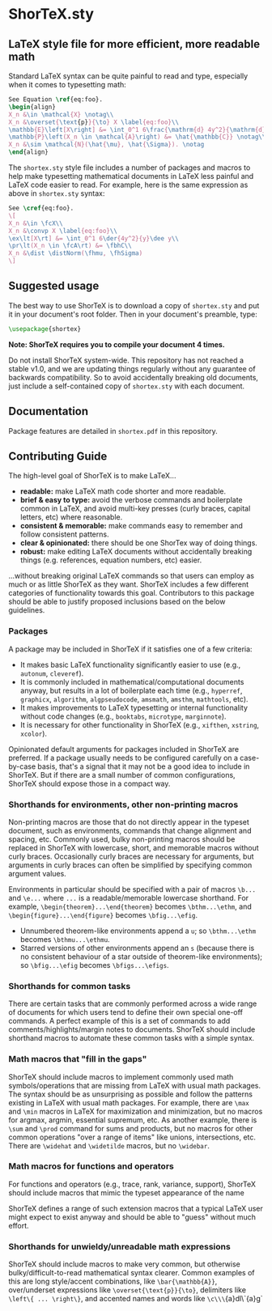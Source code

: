 # ShorTeX.sty
## LaTeX style file for more efficient, more readable math

Standard LaTeX syntax can be quite painful to read and type, especially when it comes to typesetting math:
```latex
See Equation \ref{eq:foo}.
\begin{align}
X_n &\in \mathcal{X} \notag\\
X_n &\overset{\text{p}}{\to} X \label{eq:foo}\\
\mathbb{E}\left[X\right] &= \int_0^1 6\frac{\mathrm{d} 4y^2}{\mathrm{d} y}\mathrm{d}y \notag\\
\mathbb{P}\left(X_n \in \mathcal{A}\right) &= \hat{\mathbb{C}} \notag\\
X_n &\sim \mathcal{N}(\hat{\mu}, \hat{\Sigma}). \notag
\end{align}
```

The `shortex.sty` style file includes a number of packages and macros to help make typesetting
mathematical documents in LaTeX less painful and LaTeX code easier to read. 
For example, here is the same expression as above in `shortex.sty` syntax:
```latex
See \cref{eq:foo}.
\[
X_n &\in \fcX\\
X_n &\convp X \label{eq:foo}\\
\ex\lt[X\rt] &= \int_0^1 6\der{4y^2}{y}\dee y\\
\pr\lt(X_n \in \fcA\rt) &= \fbhC\\
X_n &\dist \distNorm(\fhmu, \fhSigma)
\]
```

## Suggested usage

The best way to use ShorTeX is to download a copy of `shortex.sty` and put it
in your document's root folder. Then in your document's preamble, type:
```latex
\usepackage{shortex}
```
**Note: ShorTeX requires you to compile your document 4 times.**

Do not install ShorTeX system-wide. This repository has not reached
a stable v1.0, and we are updating things regularly without any guarantee of 
backwards compatibility. So to avoid accidentally breaking old documents, just
include a self-contained copy of `shortex.sty` with each document.

## Documentation

Package features are detailed in `shortex.pdf` in this repository. 

## Contributing Guide

The high-level goal of ShorTeX is to make LaTeX...
- **readable:** make LaTeX math code shorter and more readable.
- **brief & easy to type:** avoid the verbose commands and boilerplate common in LaTeX,
  and avoid multi-key presses (curly braces, capital letters, etc) where reasonable.
- **consistent & memorable:** make commands easy to remember and follow
  consistent patterns.
- **clear & opinionated:** there should be one ShorTex way of doing things.
- **robust:** make editing LaTeX documents without accidentally breaking things
  (e.g. references, equation numbers, etc) easier.

...without breaking original LaTeX commands so that users can employ as much or as little ShorTeX as they want.
ShorTeX includes a few different categories of functionality towards this goal.
Contributors to this package should be able to justify proposed inclusions based on the below
guidelines.

### Packages

A package may be included in ShorTeX if it satisfies one of a few criteria:
- It makes basic LaTeX functionality significantly easier to use (e.g.,
  `autonum`, `cleveref`).
- It is commonly included in mathematical/computational documents anyway, but
  results in a lot of boilerplate each time (e.g., `hyperref`, `graphicx`,
  `algorithm`, `algpseudocode`, `amsmath`, `amsthm`, `mathtools`, etc).
- It makes improvements to LaTeX typesetting or internal functionality without
  code changes (e.g., `booktabs`, `microtype`, `marginnote`).
- It is necessary for other functionality in ShorTeX (e.g., `xifthen`,
  `xstring`, `xcolor`).

Opinionated default arguments for packages included in ShorTeX are preferred.
If a package usually needs to be configured carefully on a case-by-case basis,
that's a signal that it may not be a good idea to include in ShorTeX. But if
there are a small number of common configurations, ShorTeX should expose those
in a compact way.

### Shorthands for environments, other non-printing macros

Non-printing macros are those that do not directly appear in the typeset document,
such as environments, commands that change alignment and spacing, etc.
Commonly used, bulky non-printing macros should be replaced in ShorTeX
with lowercase, short, and memorable macros without curly braces.
Occasionally curly braces are necessary for arguments, but
arguments in curly braces can often be simplified by specifying common argument values.

Environments in particular should be specified with a pair of macros `\b...` and `\e...`
where `...` is a readable/memorable lowercase shorthand. For example,
`\begin{theorem}...\end{theorem}` becomes `\bthm...\ethm`, and
`\begin{figure}...\end{figure}` becomes `\bfig...\efig`.
- Unnumbered theorem-like environments append a `u`; so `\bthm...\ethm` becomes
  `\bthmu...\ethmu`.
- Starred versions of other environments append an `s` (because there is no
  consistent behaviour of a star outside of theorem-like environments); so
  `\bfig...\efig` becomes `\bfigs...\efigs`.

### Shorthands for common tasks

There are certain tasks that are commonly performed across a wide range of
documents for which users tend to define their own special one-off commands. A
perfect example of this is a set of commands to add comments/highlights/margin
notes to documents. ShorTeX should include shorthand macros to automate these
common tasks with a simple syntax.

### Math macros that "fill in the gaps"

ShorTeX should include macros to implement commonly used math
symbols/operations that are missing from LaTeX with usual math packages. The
syntax should be as unsurprising as possible and follow the patterns existing
in LaTeX with usual math packages. For example, there are `\max` and `\min`
macros in LaTeX for maximization and minimization, but no macros for argmax,
argmin, essential supremum, etc. As another example, there is `\sum` and
`\prod` command for sums and products, but no macros for other common operations "over a range of
items" like unions, intersections, etc. There are `\widehat` and
`\widetilde` macros, but no `\widebar`. 

### Math macros for functions and operators

For functions and operators (e.g., trace, rank, variance, support), ShorTeX should
include macros that mimic the typeset appearance of the name 

ShorTeX defines a range of such
extension macros that a typical LaTeX user might expect to exist anyway and
should be able to "guess" without much effort.

### Shorthands for unwieldy/unreadable math expressions

ShorTeX should include macros to make very common, but otherwise bulky/difficult-to-read 
mathematical syntax clearer. Common examples of this are long style/accent combinations, like 
`\bar{\mathbb{A}}`, over/underset expressions like `\overset{\text{p}}{\to}`, 
delimiters like `\left\{ ... \right\}`, and accented names and words like `\c\\\`{a}dl\\\`{a}g`

